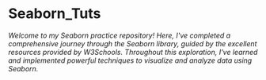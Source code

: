 # Seaborn_Tuts
*Welcome to my Seaborn practice repository! Here, I've completed a comprehensive journey through the Seaborn library, guided by the excellent resources provided by W3Schools. Throughout this exploration, I've learned and implemented powerful techniques to visualize and analyze data using Seaborn.*
